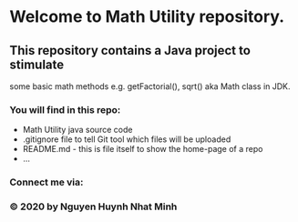 # Welcome to Math Utility repository. 
## This repository contains a Java project to stimulate 
some basic math methods e.g. getFactorial(), sqrt() aka Math class
in JDK.

### You will find in this repo:
* Math Utility java source code
* .gitignore file to tell Git tool which files will be uploaded
* README.md - this is file itself to show the home-page of a repo
* ...

### Connect me via:
[Gmail]: supmangcua970@gmail.com

### © 2020 by Nguyen Huynh Nhat Minh
